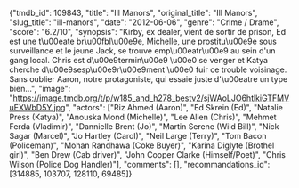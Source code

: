{"tmdb_id": 109843, "title": "Ill Manors", "original_title": "Ill Manors", "slug_title": "ill-manors", "date": "2012-06-06", "genre": "Crime / Drame", "score": "6.2/10", "synopsis": "Kirby, ex dealer, vient de sortir de prison, Ed est une t\u00eate br\u00fbl\u00e9e, Michelle, une prostitu\u00e9e sous surveillance et le jeune Jack, se trouve emp\u00eatr\u00e9 au sein d'un gang local. Chris est d\u00e9termin\u00e9 \u00e0 se venger et Katya cherche d\u00e9sesp\u00e9r\u00e9ment \u00e0 fuir ce trouble voisinage. Sans oublier Aaron, notre protagoniste, qui essaie juste d'\u00eatre un type bien...", "image": "https://image.tmdb.org/t/p/w185_and_h278_bestv2/sjWAoLJO6htlkiGTFMVuEXWbD5Y.jpg", "actors": ["Riz Ahmed (Aaron)", "Ed Skrein (Ed)", "Natalie Press (Katya)", "Anouska Mond (Michelle)", "Lee Allen (Chris)", "Mehmet Ferda (Vladimir)", "Dannielle Brent (Jo)", "Martin Serene (Wild Bill)", "Nick Sagar (Marcel)", "Jo Hartley (Carol)", "Neil Large (Terry)", "Tom Bacon (Policeman)", "Mohan Randhawa (Coke Buyer)", "Karina Diglyte (Brothel girl)", "Ben Drew (Cab driver)", "John Cooper Clarke (Himself/Poet)", "Chris Wilson (Police Dog Handler)"], "comments": [], "recommandations_id": [314885, 103707, 128110, 69485]}